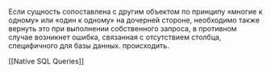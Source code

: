 Если сущность сопоставлена ​​с другим объектом по принципу «многие к одному» или «один к одному» на дочерней стороне, необходимо также вернуть это при выполнении собственного запроса, в противном случае возникнет ошибка, связанная с отсутствием столбца, специфичного для базы данных. происходить.

[[Native SQL Queries]]